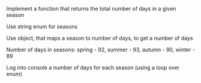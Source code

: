 Implement a function that returns the total number of days in a given season

Use string enum for seasons

Use object, that maps a season to number of days, to get a number of days

Number of days in seasons:
spring - 92,
summer - 93,
autumn - 90,
winter - 89

Log into console a number of days for each season (using a loop over enum)
